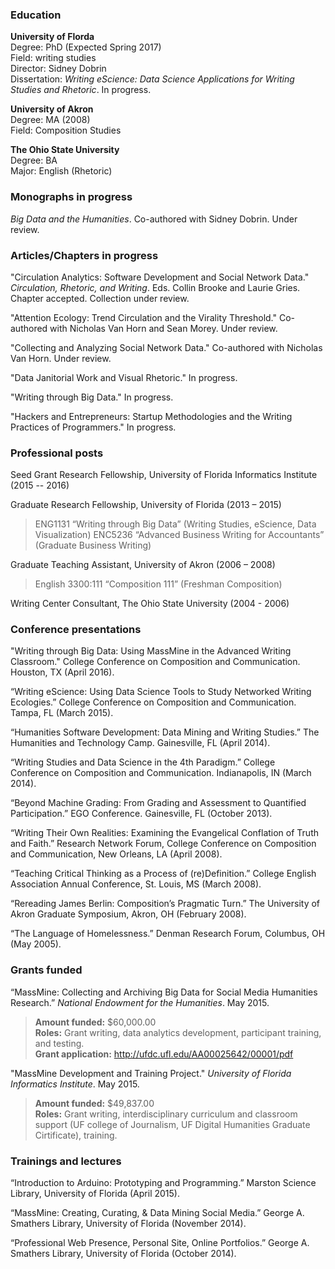 ### **Education**

**University of Florda**  
Degree: PhD (Expected Spring 2017)  
Field: writing studies  
Director: Sidney Dobrin  
Dissertation: *Writing eScience: Data Science Applications for Writing Studies and Rhetoric*. In progress.

**University of Akron**  
Degree: MA (2008)  
Field: Composition Studies

**The Ohio State University**  
Degree: BA  
Major: English (Rhetoric)

### **Monographs in progress**

*Big Data and the Humanities*. Co-authored with Sidney Dobrin. Under review. 

### **Articles/Chapters in progress**

"Circulation Analytics: Software Development and Social Network Data." *Circulation, Rhetoric, and Writing*. 
Eds. Collin Brooke and Laurie Gries. Chapter accepted. Collection under review. 

"Attention Ecology: Trend Circulation and the Virality Threshold." Co-authored with Nicholas Van Horn and Sean Morey. Under review. 

"Collecting and Analyzing Social Network Data." Co-authored with Nicholas Van Horn. Under review.

"Data Janitorial Work and Visual Rhetoric." In progress. 

"Writing through Big Data." In progress. 

"Hackers and Entrepreneurs: Startup Methodologies and the Writing Practices of Programmers." In progress.

### **Professional posts**

Seed Grant Research Fellowship, University of Florida Informatics Institute (2015 -- 2016)

Graduate Research Fellowship, University of Florida (2013 – 2015)

> ENG1131 “Writing through Big Data” (Writing Studies, eScience, Data
> Visualization)
> ENC5236 “Advanced Business Writing for Accountants” (Graduate Business
> Writing)

Graduate Teaching Assistant, University of Akron (2006 – 2008)

> English 3300:111 “Composition 111” (Freshman Composition)

Writing Center Consultant, The Ohio State University (2004 - 2006)

### **Conference presentations**

"Writing through Big Data: Using MassMine in the Advanced Writing Classroom." College Conference on Composition and Communication. Houston, TX (April 2016).

“Writing eScience: Using Data Science Tools to Study Networked Writing Ecologies.” College Conference on Composition and Communication. Tampa, FL (March 2015).

“Humanities Software Development: Data Mining and Writing Studies.” The Humanities and Technology Camp. Gainesville, FL (April 2014).

“Writing Studies and Data Science in the 4th Paradigm.” College Conference on Composition and Communication. Indianapolis, IN (March 2014).

“Beyond Machine Grading: From Grading and Assessment to Quantified Participation.” EGO Conference. Gainesville, FL (October 2013).

“Writing Their Own Realities: Examining the Evangelical Conflation of Truth and Faith.” Research Network Forum, College Conference on Composition and Communication, New Orleans, LA (April 2008).

“Teaching Critical Thinking as a Process of (re)Definition.” College English Association Annual Conference, St. Louis, MS (March 2008).

“Rereading James Berlin: Composition’s Pragmatic Turn.” The University of Akron Graduate Symposium, Akron, OH (February 2008).

“The Language of Homelessness.” Denman Research Forum, Columbus, OH (May 2005).

### **Grants funded**
“MassMine: Collecting and Archiving Big Data for Social Media Humanities Research.” *National Endowment for the Humanities*. May 2015.

> **Amount funded:** $60,000.00  
> **Roles:** Grant writing, data analytics development, participant training, and testing.  
> **Grant application:** <http://ufdc.ufl.edu/AA00025642/00001/pdf>

"MassMine Development and Training Project." *University of Florida Informatics Institute*. May 2015.

> **Amount funded:** $49,837.00  
> **Roles:** Grant writing, interdisciplinary curriculum and classroom support (UF college of Journalism, UF Digital Humanities Graduate Cirtificate), training.  

### **Trainings and lectures**

“Introduction to Arduino: Prototyping and Programming.” Marston Science Library, University of Florida (April 2015).

“MassMine: Creating, Curating, & Data Mining Social Media.” George A. Smathers Library, University of Florida (November 2014).

“Professional Web Presence, Personal Site, Online Portfolios.” George A. Smathers Library, University of Florida (October 2014).
